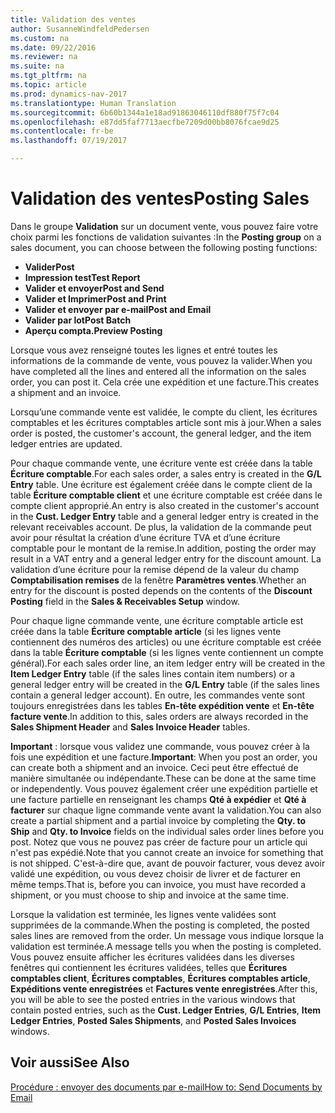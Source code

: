 ```yaml
---
title: Validation des ventes
author: SusanneWindfeldPedersen
ms.custom: na
ms.date: 09/22/2016
ms.reviewer: na
ms.suite: na
ms.tgt_pltfrm: na
ms.topic: article
ms.prod: dynamics-nav-2017
ms.translationtype: Human Translation
ms.sourcegitcommit: 6b60b1344a1e18ad91863046110df880f75f7c04
ms.openlocfilehash: e87dd5faf7713aecfbe7209d00bb8076fcae9d25
ms.contentlocale: fr-be
ms.lasthandoff: 07/19/2017

---
```


# <a name="posting-sales"></a><span data-ttu-id="2bc92-102">Validation des ventes</span><span class="sxs-lookup"><span data-stu-id="2bc92-102">Posting Sales</span></span>
<span data-ttu-id="2bc92-103">Dans le groupe **Validation** sur un document vente, vous pouvez faire votre choix parmi les fonctions de validation suivantes :</span><span class="sxs-lookup"><span data-stu-id="2bc92-103">In the **Posting group** on a sales document, you can choose between the following posting functions:</span></span>

- <span data-ttu-id="2bc92-104">**Valider**</span><span class="sxs-lookup"><span data-stu-id="2bc92-104">**Post**</span></span>
- <span data-ttu-id="2bc92-105">**Impression test**</span><span class="sxs-lookup"><span data-stu-id="2bc92-105">**Test Report**</span></span>
- <span data-ttu-id="2bc92-106">**Valider et envoyer**</span><span class="sxs-lookup"><span data-stu-id="2bc92-106">**Post and Send**</span></span>
- <span data-ttu-id="2bc92-107">**Valider et Imprimer**</span><span class="sxs-lookup"><span data-stu-id="2bc92-107">**Post and Print**</span></span>
- <span data-ttu-id="2bc92-108">**Valider et envoyer par e-mail**</span><span class="sxs-lookup"><span data-stu-id="2bc92-108">**Post and Email**</span></span>
- <span data-ttu-id="2bc92-109">**Valider par lot**</span><span class="sxs-lookup"><span data-stu-id="2bc92-109">**Post Batch**</span></span>
- <span data-ttu-id="2bc92-110">**Aperçu compta.**</span><span class="sxs-lookup"><span data-stu-id="2bc92-110">**Preview Posting**</span></span>

<span data-ttu-id="2bc92-111">Lorsque vous avez renseigné toutes les lignes et entré toutes les informations de la commande de vente, vous pouvez la valider.</span><span class="sxs-lookup"><span data-stu-id="2bc92-111">When you have completed all the lines and entered all the information on the sales order, you can post it.</span></span> <span data-ttu-id="2bc92-112">Cela crée une expédition et une facture.</span><span class="sxs-lookup"><span data-stu-id="2bc92-112">This creates a shipment and an invoice.</span></span>

<span data-ttu-id="2bc92-113">Lorsqu’une commande vente est validée, le compte du client, les écritures comptables et les écritures comptables article sont mis à jour.</span><span class="sxs-lookup"><span data-stu-id="2bc92-113">When a sales order is posted, the customer's account, the general ledger, and the item ledger entries are updated.</span></span>

<span data-ttu-id="2bc92-114">Pour chaque commande vente, une écriture vente est créée dans la table **Écriture comptable**.</span><span class="sxs-lookup"><span data-stu-id="2bc92-114">For each sales order, a sales entry is created in the **G/L Entry** table.</span></span> <span data-ttu-id="2bc92-115">Une écriture est également créée dans le compte client de la table **Écriture comptable client** et une écriture comptable est créée dans le compte client approprié.</span><span class="sxs-lookup"><span data-stu-id="2bc92-115">An entry is also created in the customer's account in the **Cust. Ledger Entry** table and a general ledger entry is created in the relevant receivables account.</span></span> <span data-ttu-id="2bc92-116">De plus, la validation de la commande peut avoir pour résultat la création d’une écriture TVA et d’une écriture comptable pour le montant de la remise.</span><span class="sxs-lookup"><span data-stu-id="2bc92-116">In addition, posting the order may result in a VAT entry and a general ledger entry for the discount amount.</span></span> <span data-ttu-id="2bc92-117">La validation d’une écriture pour la remise dépend de la valeur du champ **Comptabilisation remises** de la fenêtre **Paramètres ventes**.</span><span class="sxs-lookup"><span data-stu-id="2bc92-117">Whether an entry for the discount is posted depends on the contents of the **Discount Posting** field in the **Sales & Receivables Setup** window.</span></span>

<span data-ttu-id="2bc92-118">Pour chaque ligne commande vente, une écriture comptable article est créée dans la table **Écriture comptable article** (si les lignes vente contiennent des numéros des articles) ou une écriture comptable est créée dans la table **Écriture comptable** (si les lignes vente contiennent un compte général).</span><span class="sxs-lookup"><span data-stu-id="2bc92-118">For each sales order line, an item ledger entry will be created in the **Item Ledger Entry** table (if the sales lines contain item numbers) or a general ledger entry will be created in the **G/L Entry** table (if the sales lines contain a general ledger account).</span></span> <span data-ttu-id="2bc92-119">En outre, les commandes vente sont toujours enregistrées dans les tables **En-tête expédition vente** et **En-tête facture vente**.</span><span class="sxs-lookup"><span data-stu-id="2bc92-119">In addition to this, sales orders are always recorded in the **Sales Shipment Header** and **Sales Invoice Header** tables.</span></span>

<span data-ttu-id="2bc92-120">**Important** : lorsque vous validez une commande, vous pouvez créer à la fois une expédition et une facture.</span><span class="sxs-lookup"><span data-stu-id="2bc92-120">**Important**: When you post an order, you can create both a shipment and an invoice.</span></span> <span data-ttu-id="2bc92-121">Ceci peut être effectué de manière simultanée ou indépendante.</span><span class="sxs-lookup"><span data-stu-id="2bc92-121">These can be done at the same time or independently.</span></span> <span data-ttu-id="2bc92-122">Vous pouvez également créer une expédition partielle et une facture partielle en renseignant les champs **Qté à expédier** et **Qté à facturer** sur chaque ligne commande vente avant la validation.</span><span class="sxs-lookup"><span data-stu-id="2bc92-122">You can also create a partial shipment and a partial invoice by completing the **Qty. to Ship** and **Qty. to Invoice** fields on the individual sales order lines before you post.</span></span> <span data-ttu-id="2bc92-123">Notez que vous ne pouvez pas créer de facture pour un article qui n'est pas expédié.</span><span class="sxs-lookup"><span data-stu-id="2bc92-123">Note that you cannot create an invoice for something that is not shipped.</span></span> <span data-ttu-id="2bc92-124">C'est-à-dire que, avant de pouvoir facturer, vous devez avoir validé une expédition, ou vous devez choisir de livrer et de facturer en même temps.</span><span class="sxs-lookup"><span data-stu-id="2bc92-124">That is, before you can invoice, you must have recorded a shipment, or you must choose to ship and invoice at the same time.</span></span> 

<span data-ttu-id="2bc92-125">Lorsque la validation est terminée, les lignes vente validées sont supprimées de la commande.</span><span class="sxs-lookup"><span data-stu-id="2bc92-125">When the posting is completed, the posted sales lines are removed from the order.</span></span> <span data-ttu-id="2bc92-126">Un message vous indique lorsque la validation est terminée.</span><span class="sxs-lookup"><span data-stu-id="2bc92-126">A message tells you when the posting is completed.</span></span> <span data-ttu-id="2bc92-127">Vous pouvez ensuite afficher les écritures validées dans les diverses fenêtres qui contiennent les écritures validées, telles que **Écritures comptables client**, **Écritures comptables**, **Écritures comptables article**, **Expéditions vente enregistrées** et **Factures vente enregistrées**.</span><span class="sxs-lookup"><span data-stu-id="2bc92-127">After this, you will be able to see the posted entries in the various windows that contain posted entries, such as the **Cust. Ledger Entries**, **G/L Entries**, **Item Ledger Entries**, **Posted Sales Shipments**, and **Posted Sales Invoices** windows.</span></span>

## <a name="see-also"></a><span data-ttu-id="2bc92-128">Voir aussi</span><span class="sxs-lookup"><span data-stu-id="2bc92-128">See Also</span></span>
[<span data-ttu-id="2bc92-129">Procédure : envoyer des documents par e-mail</span><span class="sxs-lookup"><span data-stu-id="2bc92-129">How to: Send Documents by Email</span></span>](ui-how-send-documents-email.md)

